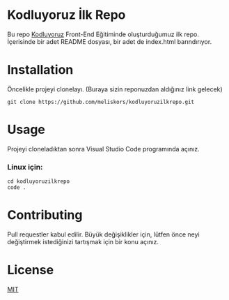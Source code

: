 # Kodluyoruz İlk Repo

 Bu repo [Kodluyoruz](https://www.kodluyoruz.org) Front-End Eğitiminde oluşturduğumuz ilk repo. İçerisinde bir adet README dosyası, bir adet de index.html barındırıyor.



# Installation

Öncelikle projeyi clonelayı. (Buraya sizin reponuzdan aldığınız link gelecek)

   ``` 
   git clone https://github.com/meliskors/kodluyoruzilkrepo.git 
   ```
 # Usage

 Projeyi cloneladıktan sonra Visual Studio Code programında açınız.

 ### Linux için:

 ```
 cd kodluyoruzilkrepo
 code .
 ```
 # Contributing

  Pull requestler kabul edilir. Büyük değişiklikler için, lütfen önce neyi değiştirmek istediğinizi tartışmak için bir konu açınız.

 # License

 [MIT](https://choosealicense.com/licenses/mit/)
